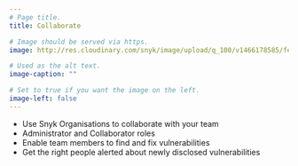 ```yaml
---
# Page title.
title: Collaborate

# Image should be served via https.
image: http://res.cloudinary.com/snyk/image/upload/q_100/v1466178585/features/features-collaborate_scaled.jpg

# Used as the alt text.
image-caption: ""

# Set to true if you want the image on the left.
image-left: false 
---
```


* Use Snyk Organisations to collaborate with your team
* Administrator and Collaborator roles
* Enable team members to find and fix vulnerabilities
* Get the right people alerted about newly disclosed vulnerabilities
